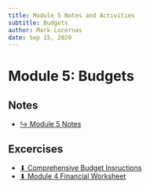 ```yaml
---
title: Module 5 Notes and Activities
subtitle: Budgets
author: Mark Lucernas
date: Sep 15, 2020
---
```



# Module 5: Budgets

## Notes

- [↪ Module 5 Notes](notes)

## Excercises

- [⬇ Comprehensive Budget Insructions](file:../../../../../files/fall-2020/BUSE-120/module-5/comprehensive_budget_instructions.pdf)
- [⬇ Module 4 Financial Worksheet](file:../../../../../files/fall-2020/BUSE-120/module-5/financial_worksheets_module-5.xlsx)

